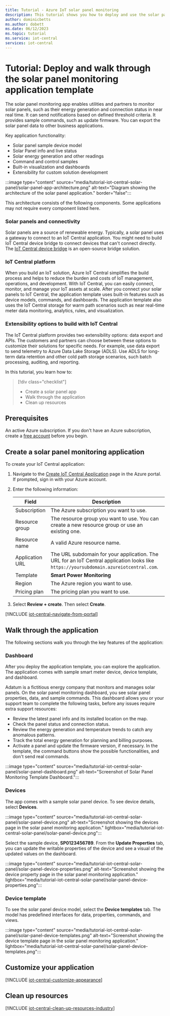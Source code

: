 ```yaml
---
title: Tutorial - Azure IoT solar panel monitoring
description: This tutorial shows you how to deploy and use the solar panel monitoring application template for IoT Central.
author: dominicbetts
ms.author: dobett
ms.date: 06/12/2023
ms.topic: tutorial
ms.service: iot-central
services: iot-central
---
```


# Tutorial: Deploy and walk through the solar panel monitoring application template

The solar panel monitoring app enables utilities and partners to monitor solar panels, such as their energy generation and connection status in near real time. It can send notifications based on defined threshold criteria. It provides sample commands, such as update firmware. You can export the solar panel data to other business applications.

Key application functionality:

- Solar panel sample device model
- Solar Panel info and live status
- Solar energy generation and other readings
- Command and control samples
- Built-in visualization and dashboards
- Extensibility for custom solution development

:::image type="content" source="media/tutorial-iot-central-solar-panel/solar-panel-app-architecture.png" alt-text="Diagram showing the architecture of the solar panel application." border="false":::

This architecture consists of the following components. Some applications may not require every component listed here.

### Solar panels and connectivity

Solar panels are a source of renewable energy. Typically, a solar panel uses a gateway to connect to an IoT Central application. You might need to build IoT Central device bridge to connect devices that can't connect directly. The [IoT Central device bridge](../core/howto-build-iotc-device-bridge.md) is an open-source bridge solution.

### IoT Central platform

When you build an IoT solution, Azure IoT Central simplifies the build process and helps to reduce the burden and costs of IoT management, operations, and development. With IoT Central, you can easily connect, monitor, and manage your IoT assets at scale. After you connect your solar panels to IoT Central, the application template uses built-in features such as device models, commands, and dashboards. The application template also uses the IoT Central storage for warm path scenarios such as near real-time meter data monitoring, analytics, rules, and visualization.

### Extensibility options to build with IoT Central

The IoT Central platform provides two extensibility options: data export and APIs. The customers and partners can choose between these options to customize their solutions for specific needs. For example, use data export to send telemetry to Azure Data Lake Storage (ADLS). Use ADLS for long-term data retention and other cold path storage scenarios, such batch processing, auditing, and reporting.

In this tutorial, you learn how to:

> [!div class="checklist"]
> * Create a solar panel app
> * Walk through the application
> * Clean up resources

## Prerequisites

An active Azure subscription. If you don't have an Azure subscription, create a [free account](https://azure.microsoft.com/free/?WT.mc_id=A261C142F) before you begin.

## Create a solar panel monitoring application

To create your IoT Central application:

1. Navigate to the [Create IoT Central Application](https://portal.azure.com/#create/Microsoft.IoTCentral) page in the Azure portal. If prompted, sign in with your Azure account.

1. Enter the following information:

    | Field | Description |
    | ----- | ----------- |
    | Subscription | The Azure subscription you want to use. |
    | Resource group | The resource group you want to use.  You can create a new resource group or use an existing one. |
    | Resource name | A valid Azure resource name. |
    | Application URL | The URL subdomain for your application. The URL for an IoT Central application looks like `https://yoursubdomain.azureiotcentral.com`. |
    | Template | **Smart Power Monitoring** |
    | Region | The Azure region you want to use. |
    | Pricing plan | The pricing plan you want to use. |

1. Select **Review + create**. Then select **Create**.

[!INCLUDE [iot-central-navigate-from-portal](../../../includes/iot-central-navigate-from-portal.md)]

## Walk through the application

The following sections walk you through the key features of the application:

### Dashboard

After you deploy the application template, you can explore the application. The application comes with sample smart meter device, device template, and dashboard.

Adatum is a fictitious energy company that monitors and manages solar panels. On the solar panel monitoring dashboard, you see solar panel properties, data, and sample commands. This dashboard allows you or your support team to complete the following tasks, before any issues require extra support resources:

- Review the latest panel info and its installed location on the map.
- Check the panel status and connection status.
- Review the energy generation and temperature trends to catch any anomalous patterns.
- Track the total energy generation for planning and billing purposes.
- Activate a panel and update the firmware version, if necessary. In the template, the command buttons show the possible functionalities, and don't send real commands.

:::image type="content" source="media/tutorial-iot-central-solar-panel/solar-panel-dashboard.png" alt-text="Screenshot of Solar Panel Monitoring Template Dashboard.":::

### Devices

The app comes with a sample solar panel device. To see device details, select **Devices**.

:::image type="content" source="media/tutorial-iot-central-solar-panel/solar-panel-device.png" alt-text="Screenshot showing the devices page in the solar panel monitoring application." lightbox="media/tutorial-iot-central-solar-panel/solar-panel-device.png":::

Select the sample device, **SP0123456789**. From the **Update Properties** tab, you can update the writable properties of the device and see a visual of the updated values on the dashboard.

:::image type="content" source="media/tutorial-iot-central-solar-panel/solar-panel-device-properties.png" alt-text="Screenshot showing the device property page in the solar panel monitoring application." lightbox="media/tutorial-iot-central-solar-panel/solar-panel-device-properties.png":::

### Device template

To see the solar panel device model, select the **Device templates** tab. The model has predefined interfaces for data, properties, commands, and views.

:::image type="content" source="media/tutorial-iot-central-solar-panel/solar-panel-device-templates.png" alt-text="Screenshot showing the device template page in the solar panel monitoring application." lightbox="media/tutorial-iot-central-solar-panel/solar-panel-device-templates.png":::

## Customize your application

[!INCLUDE [iot-central-customize-appearance](../../../includes/iot-central-customize-appearance.md)]

## Clean up resources

[!INCLUDE [iot-central-clean-up-resources-industry](../../../includes/iot-central-clean-up-resources-industry.md)]
